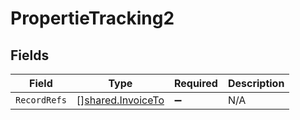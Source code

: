 # PropertieTracking2


## Fields

| Field                                                         | Type                                                          | Required                                                      | Description                                                   |
| ------------------------------------------------------------- | ------------------------------------------------------------- | ------------------------------------------------------------- | ------------------------------------------------------------- |
| `RecordRefs`                                                  | [][shared.InvoiceTo](../../../pkg/models/shared/invoiceto.md) | :heavy_minus_sign:                                            | N/A                                                           |